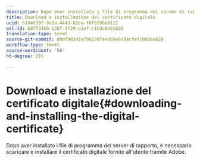 ```yaml
---
description: Dopo aver installato i file di programma del server di rapporto, è necessario scaricare e installare il certificato digitale fornito all'utente tramite Adobe.
title: Download e installazione del certificato digitale
uuid: 6104d39f-9a8a-444d-82ea-f0f6996a8122
exl-id: b87f3450-12bf-4f29-b1ef-c1bdc6b01b85
translation-type: tm+mt
source-git-commit: d9df90242ef96188f4e4b5e6d04cfef196b0a628
workflow-type: tm+mt
source-wordcount: '56'
ht-degree: 21%

---
```


# Download e installazione del certificato digitale{#downloading-and-installing-the-digital-certificate}

Dopo aver installato i file di programma del server di rapporto, è necessario scaricare e installare il certificato digitale fornito all&#39;utente tramite Adobe.
